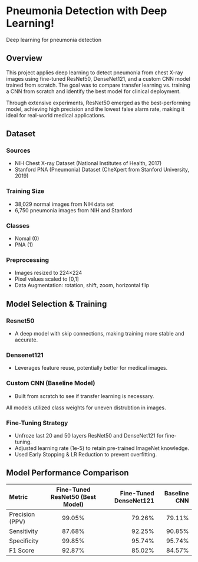 # Pneumonia Detection with Deep Learning!
Deep learning for pneumonia detection 

## Overview
This project applies deep learning to detect pneumonia from chest X-ray images using fine-tuned ResNet50, DenseNet121, and a custom CNN model trained from scratch. The goal was to compare transfer learning vs. training a CNN from scratch and identify the best model for clinical deployment.

Through extensive experiments, ResNet50 emerged as the best-performing model, achieving high precision and the lowest false alarm rate, making it ideal for real-world medical applications.

## Dataset
### Sources
- NIH Chest X-ray Dataset (National Institutes of Health, 2017)
- Stanford PNA (Pneumonia) Dataset (CheXpert from Stanford University, 2019)
### Training Size
- 38,029 normal images from NIH data set
- 6,750 pneumonia images from NIH and Stanford
### Classes
- Nomal (0)
-  PNA (1)
### Preprocessing
- Images resized to 224×224
- Pixel values scaled to [0,1]
- Data Augmentation: rotation, shift, zoom, horizontal flip

## Model Selection & Training
### Resnet50
- A deep model with skip connections, making training more stable and accurate.
### Densenet121
- Leverages feature reuse, potentially better for medical images.
### Custom CNN (Baseline Model)
- Built from scratch to see if transfer learning is necessary.

All models utilized class weights for uneven distrubtion in images.
### Fine-Tuning Strategy
- Unfroze last 20 and 50 layers ResNet50 and DenseNet121 for fine-tuning.
- Adjusted learning rate (1e-5) to retain pre-trained ImageNet knowledge.
- Used Early Stopping & LR Reduction to prevent overfitting.

## Model Performance Comparison
| Metric           | Fine-Tuned ResNet50 (Best Model) | Fine-Tuned DenseNet121   | Baseline CNN |
| :---             |    :----:                        | ---:                     | ---:         |
| Precision (PPV)  | 99.05%                           | 79.26%                   | 79.11%       |
| Sensitivity      | 87.68%                           | 92.25%                   | 90.85%       |
| Specificity      | 99.85%                           | 95.74%                   | 95.74%       |
| F1 Score         | 92.87%                           | 85.02%                   | 84.57%       |


  









